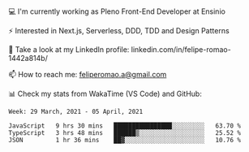 💻 I'm currently working as Pleno Front-End Developer at Ensinio

⚡ Interested in Next.js, Serverless, DDD, TDD and Design Patterns

👥 Take a look at my LinkedIn profile: linkedin.com/in/felipe-romao-1442a814b/

📫 How to reach me: feliperomao.a@gmail.com

📊 Check my stats from WakaTime (VS Code) and GitHub:

<!--START_SECTION:waka-->
```text
Week: 29 March, 2021 - 05 April, 2021

JavaScript   9 hrs 30 mins   ████████████████░░░░░░░░░   63.70 % 
TypeScript   3 hrs 48 mins   ██████▒░░░░░░░░░░░░░░░░░░   25.52 % 
JSON         1 hr 36 mins    ██▓░░░░░░░░░░░░░░░░░░░░░░   10.76 % 
```
<!--END_SECTION:waka-->
